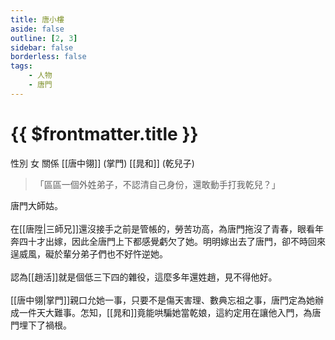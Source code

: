 ```yaml
---
title: 唐小樓
aside: false
outline: [2, 3]
sidebar: false
borderless: false
tags:
    - 人物
    - 唐門
---
```


# {{ $frontmatter.title }}

<ChTabs position="bottom">
    <ChTab title="唐小樓">
        <Ch
            src='/images/characters/aunt2/normal.webp' 
            position='right'/>
        <ChName nameZh='唐小樓' nameEn='Tang Xiao Lou' position='right' />
        <ChTable>
            <ChTr>
                <ChTd isTitle=true>
                    性別
                </ChTd>
                <ChTd>
                    女
                </ChTd>
            </ChTr>
            <ChTr>
                <ChTd isTitle=true position='center'>
                    關係
                </ChTd>
            </ChTr>
            <ChTr>
                <ChTd position='center'>
                    [[唐中翎]] (掌門)
                </ChTd>
            </ChTr>
            <ChTr>
                <ChTd position='center'>  
                    [[晁和]] (乾兒子)
                </ChTd>
            </ChTr>
        </ChTable>
    </ChTab>
</ChTabs>

> 「區區一個外姓弟子，不認清自己身份，還敢動手打我乾兒？」

唐門大師姑。
<br><br>
在[[唐陞|三師兄]]還沒接手之前是管帳的，勞苦功高，為唐門拖沒了青春，眼看年奔四十才出嫁，因此全唐門上下都感覺虧欠了她。明明嫁出去了唐門，卻不時回來逞威風，礙於輩分弟子們也不好忤逆她。
<br><br>
認為[[趙活]]就是個低三下四的雜役，這麼多年還姓趙，見不得他好。
<br><br>
[[唐中翎|掌門]]親口允她一事，只要不是傷天害理、數典忘祖之事，唐門定為她辦成一件天大難事。怎知，[[晁和]]竟能哄騙她當乾娘，這約定用在讓他入門，為唐門埋下了禍根。
